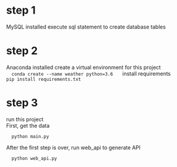# step 1
MySQL installed
execute sql statement to create database tables

# step 2
Anaconda installed
create a virtual environment for this project  
    ```  
    conda create --name weather python=3.6   
    ```
  install requirements  
    ```
    pip install requirements.txt  
    ```
# step 3 
run this project  
First, get the data  
```
  python main.py  
```
After the first step is over, run web_api to generate API  
```
  python web_api.py  
```
